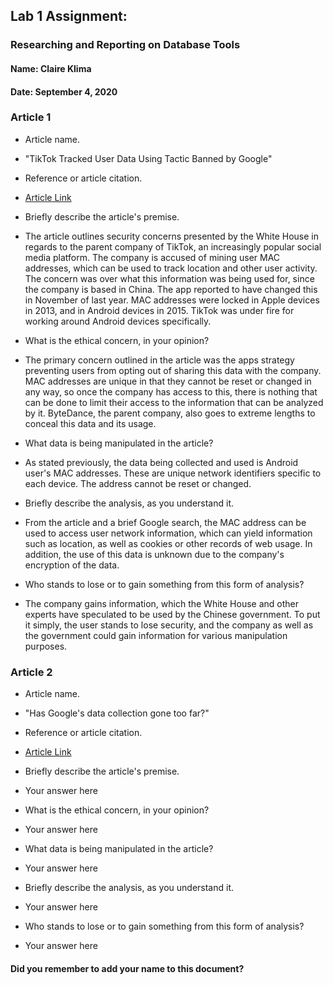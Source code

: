## Lab 1 Assignment:
### Researching and Reporting on Database Tools
#### Name: Claire Klima
#### Date: September 4, 2020

### Article 1
 - Article name.
 - "TikTok Tracked User Data Using Tactic Banned by Google"

-  Reference or article citation.
 - [Article Link](https://www.wsj.com/articles/tiktok-tracked-user-data-using-tactic-banned-by-google-11597176738)

- Briefly describe the article's premise.
 - The article outlines security concerns presented by the White House in regards
 to the parent company of TikTok, an increasingly popular social media platform.
 The company is accused of mining user MAC addresses, which can be used to
 track location and other user activity. The concern was over what this information
 was being used for, since the company is based in China. The app reported to have
 changed this in November of last year. MAC addresses were locked in Apple devices
 in 2013, and in Android devices in 2015. TikTok was under fire for working around
 Android devices specifically.

- What is the ethical concern, in your opinion?
 - The primary concern outlined in the article was the apps strategy preventing
users from opting out of sharing this data with the company. MAC addresses are
unique in that they cannot be reset or changed in any way, so once the company
has access to this, there is nothing that can be done to limit their access
to the information that can be analyzed by it. ByteDance, the parent company,
also goes to extreme lengths to conceal this data and its usage.

- What data is being manipulated in the article?
 - As stated previously, the data being collected and used is Android user's
 MAC addresses. These are unique network identifiers specific to each device.
 The address cannot be reset or changed.

- Briefly describe the analysis, as you understand it.
 - From the article and a brief Google search, the MAC address can be used to
 access user network information, which can yield information such as location,
 as well as cookies or other records of web usage. In addition, the use of this
 data is unknown due to the company's encryption of the data.

- Who stands to lose or to gain something from this form of analysis?
 - The company gains information, which the White House and other experts have
 speculated to be used by the Chinese government. To put it simply, the user
 stands to lose security, and the company as well as the government could gain
 information for various manipulation purposes.


### Article 2
 -  Article name.
 - "Has Google's data collection gone too far?"

-  Reference or article citation.
 - [Article Link](https://www.dw.com/en/has-googles-data-collection-gone-too-far/a-49531478)

- Briefly describe the article's premise.
 - Your answer here

- What is the ethical concern, in your opinion?
 - Your answer here

- What data is being manipulated in the article?
 - Your answer here

- Briefly describe the analysis, as you understand it.
 - Your answer here

- Who stands to lose or to gain something from this form of analysis?
 - Your answer here



#### Did you remember to add your name to this document?
